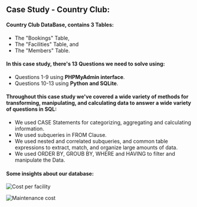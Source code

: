 ## Case Study - Country Club:

#### Country Club DataBase, contains 3 Tables: 
   * The "Bookings" Table,
   * The "Facilities" Table, and
   * The "Members" Table.
   
#### In this case study, there's 13 Questions we need to solve using: 
   * Questions 1-9 using **PHPMyAdmin interface**.
   * Questions 10-13 using **Python and SQLite**.
   
#### Throughout this case study we've covered a wide variety of methods for transforming, manipulating, and calculating data to answer a wide variety of questions in SQL: 
   * We used CASE Statements for categorizing, aggregating and calculating information.
   * We used subqueries in FROM Clause.
   * We used nested and correlated subqueries, and common table expressions to extract, match, and organize large amounts of data.
   * We used ORDER BY, GROUB BY, WHERE and HAVING to filter and manipulate the Data.
   
#### Some insights about our database:

![Cost per facility](https://user-images.githubusercontent.com/67468718/103147177-8bc1a900-4707-11eb-8074-7c4c8abb1b12.JPG)

![Maintenance cost](https://user-images.githubusercontent.com/67468718/103147184-95e3a780-4707-11eb-8f63-ae59c54f35d8.JPG)

    

